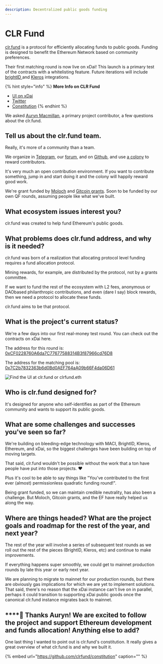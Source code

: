 ```yaml
---
description: Decentralized public goods funding
---
```


# CLR Fund

[clr.fund](http://clr.fund/) is a protocol for efficiently allocating funds to public goods. Funding is designed to benefit the Ethereum Network based on community preferences.

Their first matching round is now live on xDai! This launch is a primary test of the contracts with a whitelisting feature. Future iterations will include [brightID ](https://www.brightid.org/)and [Kleros](https://kleros.io/) integrations.

{% hint style="info" %}
**More Info on CLR Fund**

* [UI on xDai](clr-fund.md)
* [Twitter](https://twitter.com/clrfund)
* [Constitution](https://github.com/clrfund/constitution)
{% endhint %}

We asked [Auryn Macmillan](https://twitter.com/auryn_macmillan), a primary project contributor, a few questions about the clr.fund.

## **Tell us about the clr.fund team.**

Really, it's more of a community than a team.

We organize in [Telegram](http://t.me/clrfund), our [forum](https://forum.clr.fund/), and on [Github](https://github.com/clrfund), and use [a colony](https://colony.io/colony/clr) to reward contributors.

It's very much an open contribution environment. If you want to contribute something, jump in and start doing it and the colony will happily reward good work.

We're grant funded by [Moloch](https://www.molochdao.com/) and [Gitcoin grants](https://gitcoin.co/grants/?). Soon to be funded by our own QF rounds, assuming people like what we've built.

## **What ecosystem issues interest you?**

clr.fund was created to help fund Ethereum's public goods.

## **What problems does clr.fund address, and why is it needed?**

clr.fund was born of a realization that allocating protocol level funding requires a fund allocation protocol.

Mining rewards, for example, are distributed by the protocol, not by a grants committee.

If we want to fund the rest of the ecosystem with L2 fees, anonymous or DAObased philanthropic contributions, and even \(dare I say\) block rewards, then we need a protocol to allocate these funds.

clr.fund aims to be that protocol.

## **What is the project's current status?**

We're a few days into our first real-money test round. You can check out the contracts on xDai here.

The address for this round is: [0xCF0228760A6da7C77677588314B3f87966cd76D8](https://blockscout.com/xdai/mainnet/address/0xCF0228760A6da7C77677588314B3f87966cd76D8/transactions)

The address for the matching pool is: [0x7C2b7832363b6d0Bd0AEF764aA09b66F4da06D61](https://blockscout.com/xdai/mainnet/address/0x7C2b7832363b6d0Bd0AEF764aA09b66F4da06D61/transactions)

![Find the UI at clr.fund or clrfund.eth](../../.gitbook/assets/clr.png)

## **Who is clr.fund designed for?**

It's designed for anyone who self-identifies as part of the Ethereum community and wants to support its public goods.

## **What are some challenges and successes you've seen so far?**

We're building on bleeding-edge technology with MACI, BrightID, Kleros, Ethereum, and xDai, so the biggest challenges have been building on top of moving targets.

That said, clr.fund wouldn't be possible without the work that a ton have people have put into those projects. ❤️

Plus it's cool to be able to say things like "You’ve contributed to the first ever \(almost\) permissionless quadratic funding round!".

Being grant funded, so we can maintain credible neutrality, has also been a challenge. But Moloch, Gitcoin grants, and the EF have really helped us along the way.

## **Where are things headed? What are the project goals and roadmap for the rest of the year, and next year?**

The rest of the year will involve a series of subsequent test rounds as we roll out the rest of the pieces \(BrightID, Kleros, etc\) and continue to make improvements.

If everything happens super smoothly, we could get to mainnet production rounds by late this year or early next year.

We are planning to migrate to mainnet for our production rounds, but there are obviously gas implications for which we are yet to implement solutions. That said, there's no reason that the xDai instance can't live on in parallel, perhaps it could transition to supporting xDai public goods once the canonical clr.fund instance migrates back to mainnet.

## \*\*\*\*🙏 **Thanks Auryn! We are excited to follow the project and support Ethereum development and funds allocation! Anything else to add?**

One last thing I wanted to point out is clr.fund's constitution. It really gives a great overview of what clr.fund is and why we built it.

{% embed url="https://github.com/clrfund/constitution" caption="" %}

